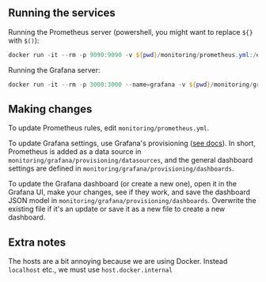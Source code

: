 ## Running the services
Running the Prometheus server (powershell, you might want to replace `${}` with `$()`):
```ps1
docker run -it --rm -p 9090:9090 -v ${pwd}/monitoring/prometheus.yml:/etc/prometheus/prometheus.yml prom/prometheus
```

Running the Grafana server:
```ps1
docker run -it --rm -p 3000:3000 --name=grafana -v ${pwd}/monitoring/grafana/provisioning:/etc/grafana/provisioning grafana/grafana
```

## Making changes
To update Prometheus rules, edit `monitoring/prometheus.yml`.

To update Grafana settings, use Grafana's provisioning ([see docs](https://grafana.com/docs/grafana/latest/administration/provisioning/)). In short, Prometheus is added as a data source in `monitoring/grafana/provisioning/datasources`, and the general dashboard settings are defined in `monitoring/grafana/provisioning/dashboards`.

To update the Grafana dashboard (or create a new one), open it in the Grafana UI, make your changes, see if they work, and save the dashboard JSON model in `monitoring/grafana/provisioning/dashboards`. Overwrite the existing file if it's an update or save it as a new file to create a new dashboard.


## Extra notes
The hosts are a bit annoying because we are using Docker. Instead `localhost` etc., we must use `host.docker.internal`
